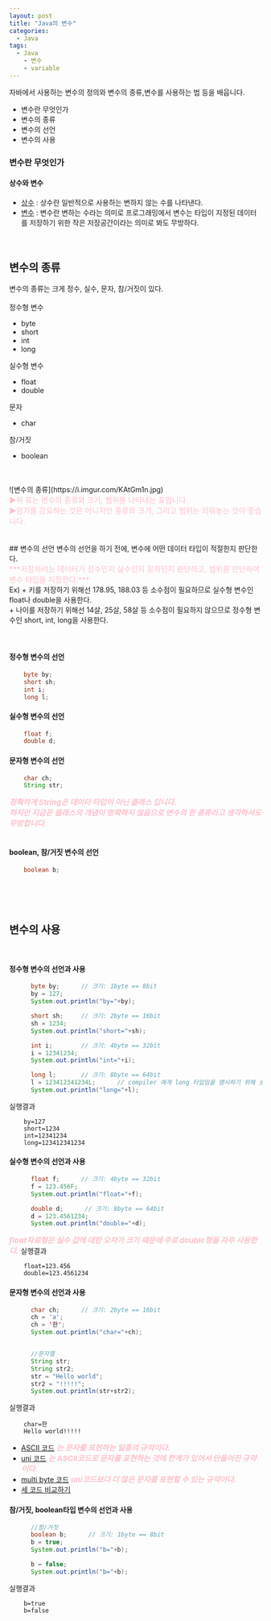 ```yaml
---
layout: post
title: "Java의 변수"
categories:
  - Java
tags:
  - Java
	- 변수
	- variable
---
```


자바에서 사용하는 변수의 정의와 변수의 종류,변수를 사용하는 법 등을 배웁니다.
+ 변수란 무엇인가
+ 변수의 종류
+ 변수의 선언
+ 변수의 사용


### 변수란 무엇인가
#### 상수와 변수
+ [상수](https://ko.wikipedia.org/wiki/%EC%88%98%ED%95%99_%EC%83%81%EC%88%98) : 상수란 일반적으로 사용하는 변하지 않는 수를 나타낸다.
+ [변수](https://ko.wikipedia.org/wiki/%EB%B3%80%EC%88%98_(%EC%BB%B4%ED%93%A8%ED%84%B0_%EA%B3%BC%ED%95%99)) : 변수란 변하는 수라는 의미로 프로그래밍에서 변수는 타입이 지정된 데이터를 저장하기 위한 작은 저장공간이라는 의미로 봐도 무방하다.
<br><br><br>

## 변수의 종류
변수의 종류는 크게 정수, 실수, 문자, 참/거짓이 있다.
<br>
<br>
정수형 변수
+ byte
+ short
+ int
+ long

실수형 변수
+ float
+ double

문자
+ char

참/거짓
+ boolean
<br>
<br>
![변수의 종류](https://i.imgur.com/KAtGm1n.jpg)
<br>
<font style="color:pink; font-size:15px;">
▶︎위 표는 변수의 종류와 크기, 범위를 나타내는 표입니다. <br>
▶︎암기를 강요하는 것은 아니지만 종류와 크기, 그리고 범위는 외워놓는 것이 좋습니다.
</font>
<br><br><br>
## 변수의 선언
변수의 선언을 하기 전에, 변수에 어떤 데이터 타입이 적절한지 판단한다.<br>
<span style="color:pink; font-size:15px;">***저장하려는 데이터가 정수인지 실수인지 문자인지 판단하고, 범위를 판단하여 변수 타입을 지정한다.***</span>
<br>
Ex)
+ 키를 저장하기 위해선 178.95, 188.03 등 소수점이 필요하므로 실수형 변수인 float나 double을 사용한다.<br>
+ 나이를 저장하기 위해선 14살, 25살, 58살 등 소수점이 필요하지 않으므로 정수형 변수인 short, int, long을 사용한다.<br>
<br>
<br>

#### 정수형 변수의 선언
```java
	byte by;
    short sh;
    int i;
    long l;
```



#### 실수형 변수의 선언
```java
	float f;
    double d;
```



#### 문자형 변수의 선언
```java
	char ch;
    String str;
```
<span style="color:pink; font-size:15px;">***정확하게 String은 데이터 타입이 아닌 클래스 입니다. <br>하지만 지금은 클래스의 개념이 명확하지 않음으로 변수의 한 종류라고 생각하셔도 무방합니다.***</span>
<br><br>






#### boolean, 참/거짓 변수의 선언
```java
	boolean b;
```
<br><br><br>
## 변수의 사용
<br>





#### 정수형 변수의 선언과 사용
```java
      byte by;		// 크기: 1byte == 8bit
      by = 127;		
      System.out.println("by="+by);

      short sh;     // 크기: 2byte == 16bit
      sh = 1234;
      System.out.println("short="+sh);

      int i;        // 크기: 4byte == 32bit
      i = 12341234;
      System.out.println("int="+i);

      long l;       // 크기: 8byte == 64bit
      l = 123412341234L;      // compiler 에게 long 타입임을 명시하기 위해 숫자 맨 뒤에 L을 붙인다.
      System.out.println("long="+l);
```
실행결과
```
	by=127
    short=1234
    int=12341234
    long=123412341234
```



#### 실수형 변수의 선언과 사용
```java
      float f;      // 크기: 4byte == 32bit
      f = 123.456F;
      System.out.println("float="+f);

      double d;      // 크기: 8byte == 64bit
      d = 123.4561234;
      System.out.println("double="+d);
```
<span style="color:pink; font-size:15px;">***float자료형은 실수 값에 대한 오차가 크기 때문에 주로 double형을 자주 사용한다.***</span>
실행결과
```
	float=123.456
	double=123.4561234
```



#### 문자형 변수의 선언과 사용
```java
      char ch;      // 크기: 2byte == 16bit
      ch = 'a';
      ch = '한';
      System.out.println("char="+ch);


      //문자열
      String str;
      String str2;
      str = "Hello world";
      str2 = "!!!!!";
      System.out.println(str+str2);
```
실행결과
```
	char=한
	Hello world!!!!!
```

- [ASCII 코드](https://namu.wiki/w/%EC%95%84%EC%8A%A4%ED%82%A4%20%EC%BD%94%EB%93%9C)<span style="color:pink; font-size:15px;"> ***는 문자를 표현하는 일종의 규약이다.***</span><br>
- [uni 코드](https://ko.wikipedia.org/wiki/%EC%9C%A0%EB%8B%88%EC%BD%94%EB%93%9C)<span style="color:pink; font-size:15px;"> ***는 ASCII코드로 문자를 표현하는 것에 한계가 있어서 만들어진 규약이다.***</span><br>
- [multi byte 코드]()<span style="color:pink; font-size:15px;"> ***uni코드보다 더 많은 문자를 표현할 수 있는 규약이다.***</span><br>
- [세 코드 비교하기](http://egloos.zum.com/HardCoding/v/557949)


#### 참/거짓, boolean타입 변수의 선언과 사용
```java
      //참/거짓
      boolean b;      // 크기: 1byte == 8bit
      b = true;
      System.out.println("b="+b);

      b = false;
      System.out.println("b="+b);
```
실행결과
```
	b=true
	b=false
```
